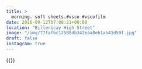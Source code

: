 ```yaml
---
title: >
  morning. soft sheets.#vsco #vscofilm
date: 2016-09-12T07:08:21+00:00
location: "Billericay High Street"
image: "/img/77fafbc12588db342eaa8eb1ab41d59f.jpg"
draft: false
instagram: true
---
```


{{<photo src="/img/77fafbc12588db342eaa8eb1ab41d59f.jpg">}}

